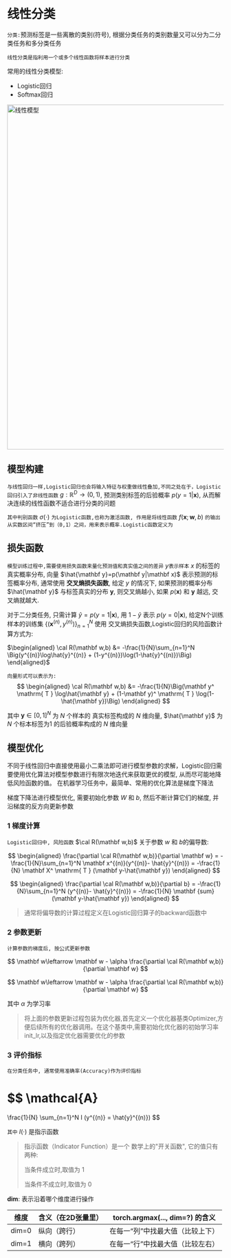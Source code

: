 # 线性分类

`分类:`预测标签是一些离散的类别(符号), 根据分类任务的类别数量又可以分为二分类任务和多分类任务

`线性分类是指利用一个或多个线性函数将样本进行分类`

常用的线性分类模型:
- Logistic回归
- Softmax回归

<div>
    <img src="https://camo.githubusercontent.com/fcc3fe3fc86a956abf938c3bba67bd0e1cded8364035351539e94dbeb656eff1/68747470733a2f2f61692d73747564696f2d7374617469632d6f6e6c696e652e63646e2e626365626f732e636f6d2f37393763643238356662623134313132393434333738393731646466343032613761376633643866646334313436316562643433373362333737306133623436" alt="线性模型" width="800">
</div>

## 模型构建
`与线性回归一样,Logistic回归也会将输入特征与权重做线性叠加,不同之处在于，Logistic回归引入了非线性函数` $g:\mathbb{R}^D \rightarrow (0,1)$, 预测类别标签的后验概率 $p(y=1|\mathbf x)$, 从而解决连续的线性函数不适合进行分类的问题


`其中判别函数` $\sigma(\cdot)$ `为Logistic函数,也称为激活函数, 作用是将线性函数` $f(\mathbf x;\mathbf w,b)$ `的输出从实数区间“挤压”到（0,1）之间，用来表示概率.Logistic函数定义为`

## 损失函数
`模型训练过程中,需要使用损失函数来量化预测值和真实值之间的差异` $y$`表示样本` $x$ 的标签的真实概率分布, 向量 $\hat{\mathbf y}=p(\mathbf y|\mathbf x)$ 表示预测的标签概率分布, 通常使用 **交叉熵损失函数**, 给定 $y$ 的情况下, 如果预测的概率分布 $\hat{\mathbf y}$ 与标签真实的分布 $\mathbf y$, 则交叉熵越小, 如果 $p(\mathbf x)$ 和 $\mathbf y$ 越远, 交叉熵就越大.

对于二分类任务, 只需计算 $\hat{y}=p(y=1|\mathbf x)$, 用 $1-\hat{y}$ 表示 $p(y=0|\mathbf x)$, 给定N个训练样本的训练集 $\{(\mathbf x^{(n)},y^{(n)})\} ^N_{n=1}$ 使用 交叉熵损失函数,Logistic回归的风险函数计算方式为:

$\begin{aligned}
\cal R(\mathbf w,b) &= -\frac{1}{N}\sum_{n=1}^N \Big(y^{(n)}\log\hat{y}^{(n)} + (1-y^{(n)})\log(1-\hat{y}^{(n)})\Big)
\end{aligned}$

`向量形式可以表示为:`
$$
\begin{aligned}
\cal R(\mathbf w,b) &= -\frac{1}{N}\Big(\mathbf y^ \mathrm{ T }  \log\hat{\mathbf y} + (1-\mathbf y)^ \mathrm{ T } \log(1-\hat{\mathbf y})\Big)
\end{aligned}
$$

其中 $\mathbf y\in [0,1]^N$ 为 $N$ 个样本的 真实标签构成的 $N$ 维向量, $\hat{\mathbf y}$ 为 $N$ 个标本标签为1 的后验概率构成的 $N$ 维向量

## 模型优化

不同于线性回归中直接使用最小二乘法即可进行模型参数的求解，Logistic回归需要使用优化算法对模型参数进行有限次地迭代来获取更优的模型, 从而尽可能地降低风险函数的值。 在机器学习任务中，最简单、常用的优化算法是梯度下降法

梯度下降法进行模型优化, 需要初始化参数 $W$ 和 $b$, 然后不断计算它们的梯度, 并沿梯度的反方向更新参数

### 1 梯度计算
`Logistic回归中, 风险函数` $\cal R(\mathbf w,b)$ 关于参数 $w$ 和 $b$的偏导数:

$$
\begin{aligned}
\frac{\partial \cal R(\mathbf w,b)}{\partial \mathbf w} = -\frac{1}{N}\sum_{n=1}^N \mathbf x^{(n)}(y^{(n)}- \hat{y}^{(n)}) = -\frac{1}{N} \mathbf X^ \mathrm{ T }  (\mathbf y-\hat{\mathbf y})
\end{aligned}
$$

$$
\begin{aligned}
\frac{\partial \cal R(\mathbf w,b)}{\partial b} = -\frac{1}{N}\sum_{n=1}^N (y^{(n)}- \hat{y}^{(n)}) = -\frac{1}{N} \mathbf {sum}(\mathbf y-\hat{\mathbf y})
\end{aligned}
$$

> 通常将偏导数的计算过程定义在Logistic回归算子的backward函数中

### 2 参数更新
`计算参数的梯度后, 按公式更新参数`

$$
\mathbf w\leftarrow \mathbf w - \alpha \frac{\partial \cal R(\mathbf w,b)}{\partial \mathbf w}
$$

$$
\mathbf w\leftarrow \mathbf w - \alpha \frac{\partial \cal R(\mathbf w,b)}{\partial \mathbf w}
$$

其中 $\alpha$ 为学习率

> 将上面的参数更新过程包装为优化器,首先定义一个优化器基类Optimizer,方便后续所有的优化器调用。在这个基类中,需要初始化优化器的初始学习率init_lr,以及指定优化器需要优化的参数

### 3 评价指标
`在分类任务中, 通常使用准确率(Accuracy)作为评价指标`

$$
\mathcal{A} 
= 
\frac{1}{N}
	\sum_{n=1}^N
    I
    	(y^{(n)} = \hat{y}^{(n)})
$$

`其中` $I(·)$ 是指示函数

> 指示函数（Indicator Function）是一个 数学上的"开关函数", 它的值只有两种:
>
> 当条件成立时,取值为 1
>
> 当条件不成立时,取值为 0

**dim**: 表示沿着哪个维度进行操作

| 维度 | 含义（在2D张量里）| torch.argmax(..., dim=?) 的含义 |
|-----|-----|-----|
| dim=0 | 纵向（跨行） | 在每一“列”中找最大值（比较上下） |
| dim=1 | 横向（跨列） | 在每一“行”中找最大值（比较左右） |